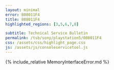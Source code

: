 ```yaml
---
layout: minimal
error: 808011F4
title: 808011F4
highlighted_regions: [3,5,6,7,8]

subtitle: Technical Service Bulletin
permalink: /tsb/sony/playstation5/808011F4
css: /assets/css/highlight_page.css
js: /assets/js/consoleservicetool.js
---
```


{% include_relative MemoryInterfaceError.md %}
